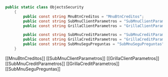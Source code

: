 ```c#
public static class ObjectsSecurity
    {
	    public const string MnuBtnCreditos = "MnuBtnCreditos";
		public const string SubMnuClientParametros = "SubMnuClientParametros";
        public const string GrillaClientParametros = "GrillaClientParametros";

        public const string SubMnuCreditParametros = "SubMnuCreditParametros";
        public const string GrillaCreditParametros = "GrillaCreditParametros";
        public const string SubMnuSeguPreguntas = "SubMnuSeguPreguntas";
    }
```

[[MnuBtnCreditos]]
[[SubMnuClientParametros]]
[[GrillaClientParametros]]
[[SubMnuCreditParametros]]
[[GrillaCreditParametros]]
[[SubMnuSeguPreguntas]]